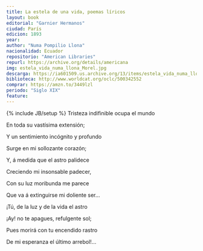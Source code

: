 ```yaml
---
title: La estela de una vida, poemas líricos
layout: book
editorial: "Garnier Hermanos"
ciudad: París
edicion: 1893
year: 
author: "Numa Pompilio Llona"
nacionalidad: Ecuador
repositorio: "American Libraries"
repurl: https://archive.org/details/americana
img: estela_vida_numa_llona_Morel.jpg
descarga: https://ia601509.us.archive.org/13/items/estela_vida_numa_llona_Morel/estela_vida_numa_llona_Morel.pdf
biblioteca: http://www.worldcat.org/oclc/500342552
comprar: https://amzn.to/3449lzl
periodo: "Siglo XIX"
feature: 
---
```

{% include JB/setup %}
Tristeza indifinible ocupa el mundo
 
En toda su vastísima extensión;

Y un sentimiento incógnito y profundo
 
Surge en mi sollozante corazón;
 
Y, á medida que el astro palidece
 
Creciendo mi insonsable padecer,
 
Con su luz moribunda me parece
 
Que va á extinguirse mi doliente ser...
 
¡Tú, de la luz y de la vida el astro
 
¡Ay! no te apagues, refulgente sol;
 
Pues morirá con tu encendido rastro
 
De mi esperanza el último arrebol!...
